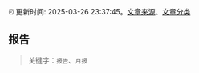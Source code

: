 :alarm_clock: 更新时间: 2025-03-26 23:37:45。[文章来源](/README.md)、[文章分类](/TAGS.md)

## 报告


> 关键字：`报告`、`月报`



